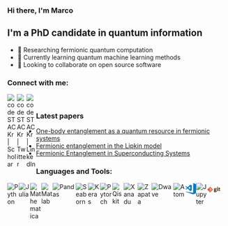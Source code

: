 ### Hi there, I'm Marco

<!--
**Marco-Di-Tullio/Marco-Di-Tullio** is a ✨ _special_ ✨ repository because its `README.md` (this file) appears on your GitHub profile.
-->

## I'm a PhD candidate in quantum information

- 🔭 Researching fermionic quantum computation
- 🌱 Currently learning quantum machine learning methods
- 👯 Looking to collaborate on open source software
<!--
-  :smiley: Love climbing  :mount_fuji: and playing the guitar  :guitar:
-->

### Connect with me:

[<img align="left" alt="codeSTACKr | Scholar" width="22px" src="https://img.favpng.com/7/20/20/google-scholar-education-research-doctor-of-philosophy-png-favpng-dUV9iN3f1E6m53A7thY113J3Y.jpg" />](https://scholar.google.com/citations?user=8fFmpbwAAAAJ&hl=en)
[<img align="left" alt="codeSTACKr | Twitter" width="22px" src="https://cdn.jsdelivr.net/npm/simple-icons@v3/icons/twitter.svg" />](https://twitter.com/MarcoDiTullio21)
[<img align="left" alt="codeSTACKr | LinkedIn" width="22px" src="https://cdn.jsdelivr.net/npm/simple-icons@v3/icons/linkedin.svg" />](https://www.linkedin.com/in/marco-di-tullio-53760b45/)
<br />

### Latest papers
- [One-body entanglement as a quantum resource in fermionic systems](https://arxiv.org/abs/2001.03570)
- [Fermionic entanglement in the Lipkin model](https://journals.aps.org/pra/abstract/10.1103/PhysRevA.100.062104)
- [Fermionic Entanglement in Superconducting Systems](https://journals.aps.org/pra/abstract/10.1103/PhysRevA.97.062109)



### Languages and Tools:

<img align="left" alt="Python" width="26px" src="https://upload.wikimedia.org/wikipedia/commons/thumb/c/c3/Python-logo-notext.svg/600px-Python-logo-notext.svg.png" />
<img align="left" alt="Julia" width="26px" src="https://avatars1.githubusercontent.com/u/743164?s=280&v=4" />
<img align="left" alt="Mathematica" width="26px" src="https://lh3.googleusercontent.com/proxy/ocb_EETPLVbyQ_LBzL5pSX9I1Uli_0fTLH0y5l-zBmSCVcB89tFwnb1-MNEHy6UnQ87EhWKBuySL8mke1x6msg0bbI0fabarjj_qGCN8ijHTrOsFdA-D" />
<img align="left" alt="Matlab" width="26px" src="https://upload.wikimedia.org/wikipedia/commons/2/21/Matlab_Logo.png" />
<img align="left" alt="Pandas" width="53px" src="https://upload.wikimedia.org/wikipedia/commons/thumb/e/ed/Pandas_logo.svg/120px-Pandas_logo.svg.png" />
<img align="left" alt="Seaborn" width="28px" src="https://prnewswire2-a.akamaihd.net/p/1893751/sp/189375100/thumbnail/entry_id/1_ux5ew23z/def_height/200/def_width/200/version/100031/type/1" />
<img align="left" alt="Keras" width="28px" src="https://upload.wikimedia.org/wikipedia/commons/thumb/a/ae/Keras_logo.svg/1200px-Keras_logo.svg.png" />
<img align="left" alt="Pytorch" width="28px" src="https://www.pngitem.com/pimgs/m/31-310639_pytorch-logo-png-transparent-png.png" />
<img align="left" alt="Qiskit" width="26px" src="https://upload.wikimedia.org/wikipedia/commons/thumb/5/51/Qiskit-Logo.svg/1024px-Qiskit-Logo.svg.png" />
<img align="left" alt="Xanadu" width="32px" src="https://pbs.twimg.com/profile_images/1180820379553546240/g90pOlP__400x400.jpg" />
<img align="left" alt="Zapata" width="32px" src="https://avatars1.githubusercontent.com/u/37746356?s=280&v=4" />
<img align="left" alt="Dwave" width="50px" src="https://upload.wikimedia.org/wikipedia/commons/4/4f/Logo_dwave.png" />
<img align="left" alt="Atom" width="26px" src="https://encrypted-tbn0.gstatic.com/images?q=tbn%3AANd9GcSiWysKlz8wkmOvcLZmdxiojcH3Bh4XcRnY7g&usqp=CAU" />
<img align="left" alt="Visual Studio Code" width="26px" src="https://raw.githubusercontent.com/github/explore/80688e429a7d4ef2fca1e82350fe8e3517d3494d/topics/visual-studio-code/visual-studio-code.png" />
<img align="left" alt="Jupyter" width="26px" src="https://encrypted-tbn0.gstatic.com/images?q=tbn%3AANd9GcT7OuH7dMFeUfLaVZvz0UFK8bef6QGGLw8WMQ&usqp=CAU" />
<img align="center" alt="Git" width="30px" src="https://raw.githubusercontent.com/github/explore/80688e429a7d4ef2fca1e82350fe8e3517d3494d/topics/git/git.png" />

<!--
<img align="left" alt="GitHub" width="26px" src="https://raw.githubusercontent.com/github/explore/78df643247d429f6cc873026c0622819ad797942/topics/github/github.png" />
-->
<br />

